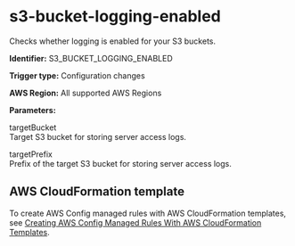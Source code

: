 # s3\-bucket\-logging\-enabled<a name="s3-bucket-logging-enabled"></a>

Checks whether logging is enabled for your S3 buckets\.

**Identifier:** S3\_BUCKET\_LOGGING\_ENABLED

**Trigger type:** Configuration changes

**AWS Region:** All supported AWS Regions

**Parameters:**

 targetBucket   
 Target S3 bucket for storing server access logs\. 

 targetPrefix   
 Prefix of the target S3 bucket for storing server access logs\. 

## AWS CloudFormation template<a name="w24aac11c29c17d293c15"></a>

To create AWS Config managed rules with AWS CloudFormation templates, see [Creating AWS Config Managed Rules With AWS CloudFormation Templates](aws-config-managed-rules-cloudformation-templates.md)\.